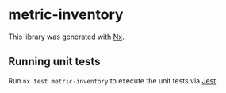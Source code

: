 # metric-inventory

This library was generated with [Nx](https://nx.dev).

## Running unit tests

Run `nx test metric-inventory` to execute the unit tests via [Jest](https://jestjs.io).
